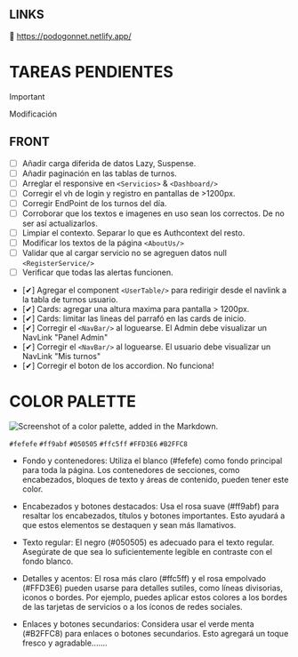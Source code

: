 ## LINKS

🔗 https://podogonnet.netlify.app/

# TAREAS PENDIENTES

> [!IMPORTANT]
> Modificación

## FRONT

- [ ] Añadir carga diferida de datos Lazy, Suspense.
- [ ] Añadir paginación en las tablas de turnos.
- [ ] Arreglar el responsive en `<Servicios>` & `<Dashboard/>`
- [ ] Corregir el vh de login y registro en pantallas de >1200px.
- [ ] Corregir EndPoint de los turnos del día.
- [ ] Corroborar que los textos e imagenes en uso sean los correctos. De no ser así actualizarlos.
- [ ] Limpiar el contexto. Separar lo que es Authcontext del resto.
- [ ] Modificar los textos de la página `<AboutUs/>`
- [ ] Validar que al cargar servicio no se agreguen datos null `<RegisterService/>`
- [ ] Verificar que todas las alertas funcionen.
- [✔] Agregar el component `<UserTable/>` para redirigir desde el navlink a la tabla de turnos usuario.
- [✔] Cards: agregar una altura maxima para pantalla > 1200px.
- [✔] Cards: limitar las lineas del parrafó en las cards de inicio.
- [✔] Corregir el `<NavBar/>` al loguearse. El Admin debe visualizar un NavLink "Panel Admin"
- [✔] Corregir el `<NavBar/>` al loguearse. El usuario debe visualizar un NavLink "Mis turnos"
- [✔] Corregir el boton de los accordion. No funciona!

# COLOR PALETTE

![Screenshot of a color palette, added in the Markdown.](https://github.com/EzeArc/Proyecto-PodoGonnet/blob/main/PodoFrontGonnet/src/assets/color-palette-podologia.png)

`#fefefe`
`#ff9abf`
`#050505`
`#ffc5ff`
`#FFD3E6`
`#B2FFC8`

- Fondo y contenedores: Utiliza el blanco (#fefefe) como fondo principal para toda la página. Los contenedores de secciones, como encabezados, bloques de texto y áreas de contenido, pueden tener este color.

- Encabezados y botones destacados: Usa el rosa suave (#ff9abf) para resaltar los encabezados, títulos y botones importantes. Esto ayudará a que estos elementos se destaquen y sean más llamativos.

- Texto regular: El negro (#050505) es adecuado para el texto regular. Asegúrate de que sea lo suficientemente legible en contraste con el fondo blanco.

- Detalles y acentos: El rosa más claro (#ffc5ff) y el rosa empolvado (#FFD3E6) pueden usarse para detalles sutiles, como líneas divisorias, iconos o bordes. Por ejemplo, puedes aplicar estos colores a los bordes de las tarjetas de servicios o a los íconos de redes sociales.

- Enlaces y botones secundarios: Considera usar el verde menta (#B2FFC8) para enlaces o botones secundarios. Esto agregará un toque fresco y agradable.......
